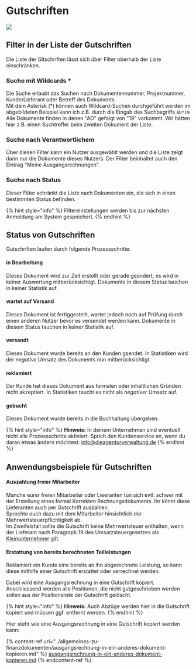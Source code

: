 # Gutschriften

![](../../.gitbook/assets/bildschirmfoto-2020-03-08-um-17.53.18.png)

## Filter in der Liste der Gutschriften

Die Liste der Gitschriften lässt sich über Filter oberhalb der Liste einschränken.

### Suche mit Wildcards \*

Die Suche erlaubt das Suchen nach Dokumentennummer, Projektnummer, Kunde/Lieferant oder Betreff des Dokuments.\
Mit dem Asterisk (\*) können auch Wildcard-Suchen durchgeführt werden im abgebildeten Beispiel kann ich z.B. durch die Eingab des Suchbegriffs `AD*19`  Alle Dokumente finden in denen "AD" gefolgt von "19" vorkommt. Wir hätten hier z.B. einen Suchtreffer beim zweiten Dokument der Liste.

### Suche nach Verantwortlichem

Über diesen Filter kann ein Nutzer ausgewählt werden und die Liste zeigt dann nur die Dokumente dieses Nutzers. Der Filter beinhaltet auch den Eintrag "Meine Ausgangsrechnungen".

### **Suche nach Status**

Dieser Filter schränkt die Liste nach Dokumenten ein, die sich in einen bestimmten Status befinden.

{% hint style="info" %}
FIltereinstellungen werden bis zur nächsten Anmeldung am System gespeichert.
{% endhint %}

## Status von Gutschriften

Gutschriften laufen durch folgende Prozessschritte:

#### in Bearbeitung

Dieses Dokument wird zur Zeit erstellt oder gerade geändert, es wird in keiner Auswertung mitberücksichtigt. Dokumente in diesem Status tauchen in keiner Statistik auf.

#### wartet auf Versand

Dieses Dokument ist fertiggestellt, wartet jedoch noch auf Prüfung durch einen anderen Nutzer bevor es versendet werden kann. Dokumente in diesem Status tauchen in keiner Statistik auf.

#### versandt

Dieses Dokument wurde bereits an den Kunden gsendet. In Statistiken wird der _negative_ Umsatz des Dokuments nun mitberücksichtigt.

#### reklamiert

Der Kunde hat dieses Dokument aus formalen oder inhaltlichen Gründen nicht akzeptiert. In Statistiken taucht es nicht als _negativer_ Umsatz auf.

#### gebucht

Dieses Dokument wurde bereits in die Buchhaltung übergeben.

{% hint style="info" %}
**Hinweis:** In deinem Unternehmen sind eventuell nicht alle Prozessschritte aktiviert. Sprich den Kundenservice an, wenn du daran etwas ändern möchtest: info@dieagenturverwaltung.de
{% endhint %}

## Anwendungsbeispiele für Gutschriften

#### Auszahlung freier Mitarbeiter

Manche eurer freien Mitarbeiter oder Lieeranten tun sich evtl. schwer mit der Erstellung eines formal Korrekten Rechnungsdokuments. Ihr könnt diese Lieferanten auch per Gutschrift auszahlen.\
Sprechte euch dazu mit dem MItarbeiter hinsichtlich der Mehrwertsteuerpflichtigkeit ab.\
Im Zweifelsfall sollte die Gutschrift keine Mehrwertsteuer enthalten, wenn der Lieferant nach Paragraph 19 des Umsatzsteuergesetzes als [Kleinunternehmer](https://de.wikipedia.org/wiki/Kleinunternehmerregelung\_\(Deutschland\)) gilt.

#### Erstattung von bereits berechneten Teilleistungen

Reklamiert ein Kunde eine bereits an ihn abgerechnete Leistung, so kann diese mithilfe einer Gutschrift erstattet oder verrechnet werden.

Dabei wird eine Ausgangsrechnung in eine Gutschrift kopiert. Anschliessend werden alle Positionen, die nicht gutgeschrieben werden sollen aus der Positionsliste der Gutschrift gelöscht.

{% hint style="info" %}
**Hinweis:** Auch Abzüge werden hier in die Gutschrift kopiert und müssen ggf. entfernt werden.
{% endhint %}

Hier steht wie eine Ausgangsrechnung in eine Gutschrift kopiert werden kann:

{% content-ref url="../allgemeines-zu-finanzdokumenten/ausgangsrechnung-in-ein-anderes-dokument-kopieren.md" %}
[ausgangsrechnung-in-ein-anderes-dokument-kopieren.md](../allgemeines-zu-finanzdokumenten/ausgangsrechnung-in-ein-anderes-dokument-kopieren.md)
{% endcontent-ref %}



